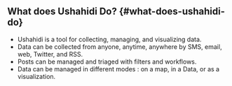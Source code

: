## What does Ushahidi Do? {#what-does-ushahidi-do}

*   Ushahidi is a tool for collecting, managing, and visualizing data.
*   Data can be collected from anyone, anytime, anywhere by SMS, email, web, Twitter, and RSS.
*   Posts can be managed and triaged with filters and workflows.
*   Data can be managed in different modes : on a map, in a Data, or as a visualization.